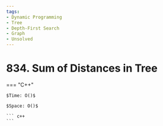 ```yaml
---
tags:
- Dynamic Programming
- Tree
- Depth-First Search
- Graph
- Unsolved
---
```



# 834. Sum of Distances in Tree

=== "C++"

    $Time: O()$

    $Space: O()$

    ``` c++
    ```